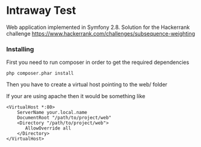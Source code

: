 # Intraway Test

Web application implemented in Symfony 2.8.
Solution for the Hackerrank challenge https://www.hackerrank.com/challenges/subsequence-weighting

### Installing

First you need to run composer in order to get the required dependencies

```
php composer.phar install
```

Then you have to create a virtual host pointing to the web/ folder

If your are using apache then it would be something like

```
<VirtualHost *:80>
    ServerName your.local.name
    DocumentRoot "/path/to/project/web"
    <Directory "/path/to/project/web">
       AllowOverride all
    </Directory>
</VirtualHost>
```
